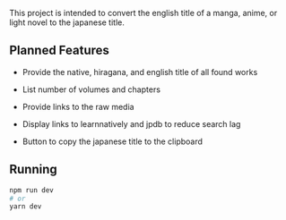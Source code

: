 This project is intended to convert the english title of a manga, anime, or light novel to the japanese title.

## Planned Features

- Provide the native, hiragana, and english title of all found works

- List number of volumes and chapters

- Provide links to the raw media

- Display links to learnnatively and jpdb to reduce search lag

- Button to copy the japanese title to the clipboard

## Running

```bash
npm run dev
# or
yarn dev
```
